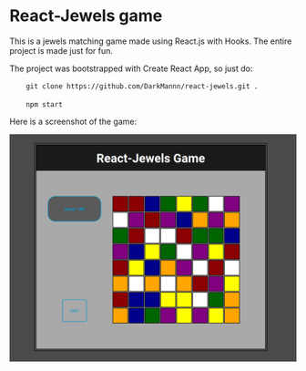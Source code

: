 # React-Jewels game

This is a jewels matching game made using React.js with Hooks. The entire project is made just for fun.

The project was bootstrapped with Create React App, so just do:

```
    git clone https://github.com/DarkMannn/react-jewels.git .

    npm start
```

Here is a screenshot of the game:

![alt](screenshot.png)
